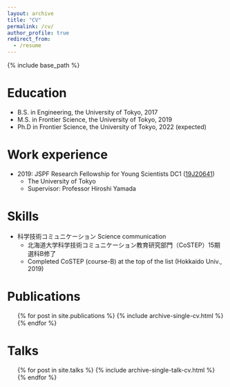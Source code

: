 ```yaml
---
layout: archive
title: "CV"
permalink: /cv/
author_profile: true
redirect_from:
  - /resume
---
```


{% include base_path %}

Education
======
* B.S. in Engineering, the University of Tokyo, 2017
* M.S. in Frontier Science, the University of Tokyo, 2019
* Ph.D in Frontier Science, the University of Tokyo, 2022 (expected)


<!--
  * Ph.D in Version Control Theory, Github University, 2018 (expected)
 -->


Work experience
======
* 2019: JSPF Research Fellowship for Young Scientists DC1 ([19J20641](https://kaken.nii.ac.jp/ja/grant/KAKENHI-PROJECT-19J20641/))
  * The University of Tokyo
  * Supervisor: Professor Hiroshi Yamada


<!--
Work experience
======
* Summer 2015: Research Assistant
  * Github University
  * Duties included: Tagging issues
  * Supervisor: Professor Git

* Fall 2015: Research Assistant
  * Github University
  * Duties included: Merging pull requests
  * Supervisor: Professor Hub
-->

Skills
======
* 科学技術コミュニケーション Science communication
  * 北海道大学科学技術コミュニケーション教育研究部門（CoSTEP）15期選科B修了
  * Completed CoSTEP (course-B) at the top of the list (Hokkaido Univ., 2019)


Publications
======
  <ul>{% for post in site.publications %}
    {% include archive-single-cv.html %}
  {% endfor %}</ul>

Talks
======
  <ul>{% for post in site.talks %}
    {% include archive-single-talk-cv.html %}
  {% endfor %}</ul>

<!--
Teaching
======
  <ul>{% for post in site.teaching %}
    {% include archive-single-cv.html %}
  {% endfor %}</ul>

Service and leadership
======
* Currently signed in to 43 different slack teams
-->
